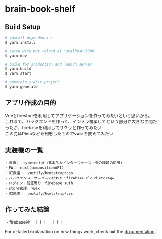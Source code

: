 # brain-book-shelf

## Build Setup

```bash
# install dependencies
$ yarn install

# serve with hot reload at localhost:3000
$ yarn dev

# build for production and launch server
$ yarn build
$ yarn start

# generate static project
$ yarn generate
```

## アプリ作成の目的

Vueとfirestoreを利用してアプリケーションを作ってみたいという思いから。  
これまで、バックエンドを作って、インフラ構築してという部分が大きな手間だったが、firebaseを利用してサクッと作ってみたい  
この先はPiniaなどを利用したものでvuexを変えてみたい  

## 実装機の一覧  
    ・言語：　typescript（基本的なインターフェース・型の種類の使用)  
    ・FW：　nuxt(compositionAPI)  
    ・UI関連：　vuetify/bootstrap/css  
    ・バックエンド・サーバーの代わり：firebase cloud storage  
    ・ログイン・認証周り：firebase auth  
    ・store管理: vuex  
    ・UI関連：　vuetify/bootstrap/css  
 
## 作ってみた結論
・firebase神！！！！！！！！


For detailed explanation on how things work, check out the [documentation](https://nuxtjs.org).

